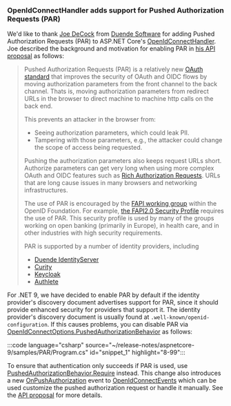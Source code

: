 ### OpenIdConnectHandler adds support for Pushed Authorization Requests (PAR)

We'd like to thank [Joe DeCock](https://github.com/josephdecock) from [Duende Software](https://github.com/DuendeSoftware) for adding Pushed Authorization Requests (PAR) to ASP.NET Core's [OpenIdConnectHandler](/dotnet/api/microsoft.aspnetcore.authentication.openidconnect.openidconnecthandler). Joe described the background and motivation for enabling PAR in [his API proposal](https://github.com/dotnet/aspnetcore/issues/51686) as follows:

> Pushed Authorization Requests (PAR) is a relatively new [OAuth standard](https://datatracker.ietf.org/doc/html/rfc9126) that improves the security of OAuth and OIDC flows by moving authorization parameters from the front channel to the back channel. Thats is, moving authorization parameters from redirect URLs in the browser to direct machine to machine http calls on the back end.
>
> This prevents an attacker in the browser from:
>
> * Seeing authorization parameters, which could leak PII.
> * Tampering with those parameters, e.g., the attacker could change the scope of access being requested.
>
> Pushing the authorization parameters also keeps request URLs short. Authorize parameters can get very long when using more complex OAuth and OIDC features such as [Rich Authorization Requests](https://oauth.net/2/rich-authorization-requests/). URLs that are long cause issues in many browsers and networking infrastructures.
>
> The use of PAR is encouraged by the [FAPI working group](https://openid.net/wg/fapi/) within the OpenID Foundation. For example, [the FAPI2.0 Security Profile](https://openid.bitbucket.io/fapi/fapi-2_0-security-profile.html) requires the use of PAR. This security profile is used by many of the groups working on open banking (primarily in Europe), in health care, and in other industries with high security requirements.
>
> PAR is supported by a number of identity providers, including
>
> * [Duende IdentityServer](https://duendesoftware.com/products/identityserver)
> * [Curity](https://curity.io/product/)
> * [Keycloak](https://www.keycloak.org/)
> * [Authlete](https://www.authlete.com/developers/tutorial/oidc/)

For .NET 9, we have decided to enable PAR by default if the identity provider's discovery document advertises support for PAR, since it should provide enhanced security for providers that support it. The identity provider's discovery document is usually found at `.well-known/openid-configuration`. If this causes problems, you can disable PAR via [OpenIdConnectOptions.PushedAuthorizationBehavior](https://source.dot.net/#Microsoft.AspNetCore.Authentication.OpenIdConnect/OpenIdConnectOptions.cs,99014cc0333b1603) as follows:

:::code language="csharp" source="~/release-notes/aspnetcore-9/samples/PAR/Program.cs" id="snippet_1" highlight="8-99":::

To ensure that authentication only succeeds if PAR is used, use [PushedAuthorizationBehavior.Require](https://source.dot.net/#Microsoft.AspNetCore.Authentication.OpenIdConnect/PushedAuthorizationBehavior.cs,3af73de8f33b70c5) instead. This change also introduces a new [OnPushAuthorization](https://source.dot.net/#Microsoft.AspNetCore.Authentication.OpenIdConnect/Events/OpenIdConnectEvents.cs,6a21c8f3a90753c1) event to [OpenIdConnectEvents](/dotnet/api/microsoft.aspnetcore.authentication.openidconnect.openidconnectevents) which can be used customize the pushed authorization request or handle it manually. See the [API proposal](https://github.com/dotnet/aspnetcore/issues/51686) for more details.
